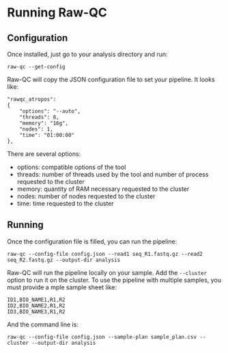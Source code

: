 # Running Raw-QC

## Configuration

Once installed, just go to your analysis directory and run:
```
raw-qc --get-config
```
Raw-QC will copy the JSON configuration file to set your pipeline. It looks like:
```
"rawqc_atropos":
{
    "options": "--auto",
    "threads": 8,
    "memory": "16g",
    "nodes": 1,
    "time": "01:00:00"
},
```
There are several options:
- options: compatible options of the tool
- threads: number of threads used by the tool and number of process requested to the cluster
- memory: quantity of RAM necessary requested to the cluster
- nodes: number of nodes requested to the cluster
- time: time requested to the cluster

## Running

Once the configuration file is filled, you can run the pipeline:
```
raw-qc --config-file config.json --read1 seq_R1.fastq.gz --read2 seq_R2.fastq.gz --output-dir analysis
```
Raw-QC will run the pipeline locally on your sample. Add the `--cluster` option to run it on the cluster.
To use the pipeline with multiple samples, you must provide a mple sample sheet like:
```
ID1,BIO_NAME1,R1,R2
ID2,BIO_NAME2,R1,R2
ID3,BIO_NAME3,R1,R2
```
And the command line is:
```
raw-qc --config-file config.json --sample-plan sample_plan.csv --cluster --output-dir analysis
```
